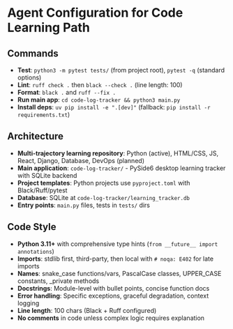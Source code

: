 # Agent Configuration for Code Learning Path

## Commands
- **Test**: `python3 -m pytest tests/` (from project root), `pytest -q` (standard options)
- **Lint**: `ruff check .` then `black --check .` (line length: 100)
- **Format**: `black .` and `ruff --fix .`
- **Run main app**: `cd code-log-tracker && python3 main.py`
- **Install deps**: `uv pip install -e ".[dev]"` (fallback: `pip install -r requirements.txt`)

## Architecture
- **Multi-trajectory learning repository**: Python (active), HTML/CSS, JS, React, Django, Database, DevOps (planned)
- **Main application**: `code-log-tracker/` - PySide6 desktop learning tracker with SQLite backend
- **Project templates**: Python projects use `pyproject.toml` with Black/Ruff/pytest
- **Database**: SQLite at `code-log-tracker/learning_tracker.db`
- **Entry points**: `main.py` files, tests in `tests/` dirs

## Code Style
- **Python 3.11+** with comprehensive type hints (`from __future__ import annotations`)
- **Imports**: stdlib first, third-party, then local with `# noqa: E402` for late imports
- **Names**: snake_case functions/vars, PascalCase classes, UPPER_CASE constants, _private methods
- **Docstrings**: Module-level with bullet points, concise function docs
- **Error handling**: Specific exceptions, graceful degradation, context logging
- **Line length**: 100 chars (Black + Ruff configured)
- **No comments** in code unless complex logic requires explanation
